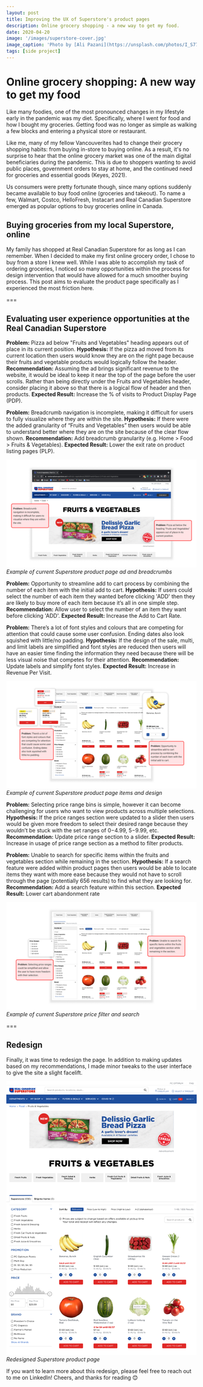 ```yaml
---
layout: post
title: Improving the UX of Superstore's product pages 
description: Online grocery shopping - a new way to get my food. 
date: 2020-04-20
image: '/images/superstore-cover.jpg'
image_caption: 'Photo by [Ali Pazani](https://unsplash.com/photos/I_S774RnI3g) on [Unsplash](https://unsplash.com/)'
tags: [side project]
---
```


# Online grocery shopping: A new way to get my food

Like many foodies, one of the most pronounced changes in my lifestyle early in the pandemic was my diet. Specifically, where I went for food and how I bought my groceries. Getting food was no longer as simple as walking a few blocks and entering a physical store or restaurant. 

Like me, many of my fellow Vancouverites had to change their grocery shopping habits: from buying in-store to buying online. As a result, it's no surprise to hear that the online grocery market was one of the main digital beneficiaries during the pandemic. This is due to shoppers wanting to avoid public places, government orders to stay at home, and the continued need for groceries and essential goods (Keyes, 2021). 

Us consumers were pretty fortunate though, since many options suddenly became available to buy food online (groceries and takeout). To name a few, Walmart, Costco, HelloFresh, Instacart and Real Canadian Superstore emerged as popular options to buy groceries online in Canada.

## Buying groceries from my local Superstore, online

My family has shopped at Real Canadian Superstore for as long as I can remember. When I decided to make my first online grocery order, I chose to buy from a store I knew well. While I was able to accomplish my task of ordering groceries, I noticed so many opportunities within the process for design intervention that would have allowed for a much smoother buying process. This post aims to evaluate the product page specifically as I experienced the most friction here.

===
 
## Evaluating user experience opportunities at the Real Canadian Superstore

**Problem:** Pizza ad below "Fruits and Vegetables" heading appears out of place in its current position.
**Hypothesis:** If the pizza ad moved from its current location then users would know they are on the right page because their fruits and vegetable products would logically follow the header.
**Recommendation:** Assuming the ad brings significant revenue to the website, it would be ideal to keep it near the top of the page before the user scrolls. Rather than being directly under the Fruits and Vegetables header, consider placing it above so that there is a logical flow of header and then products.
**Expected Result:** Increase the % of visits to Product Display Page (PDP).

**Problem:** Breadcrumb navigation is incomplete, making it difficult for users to fully visualize where they are within the site.
**Hypothesis:** If there were the added granularity of “Fruits and Vegetables” then users would be able to understand better where they are on the site because of the clear flow shown.
**Recommendation:** Add breadcrumb granularity (e.g. Home > Food > Fruits & Vegetables).
**Expected Result:** Lower the exit rate on product listing pages (PLP).

<div class="gallery-box">
  <div class="gallery">
    <img src="/images/superstore-1.jpg" loading="lazy" alt="example">
  </div>
  <em>Example of current Superstore product page ad and breadcrumbs</a></em>
</div>

**Problem:** Opportunity to streamline add to cart process by combining the number of each item with the initial add to cart.
**Hypothesis:** If users could select the number of each item they wanted before clicking 'ADD' then they are likely to buy more of each item because it’s all in one simple step.
**Recommendation:** Allow user to select the number of an item they want before clicking 'ADD'.
**Expected Result:** Increase the Add to Cart Rate.

**Problem:** There’s a lot of font styles and colours that are competing for attention that could cause some user confusion. Ending dates also look squished with little/no padding.
**Hypothesis:** If the design of the sale, multi, and limit labels are simplified and font styles are reduced then users will have an easier time finding the information they need because there will be less visual noise that competes for their attention.
**Recommendation:** Update labels and simplify font styles.
**Expected Result:** Increase in Revenue Per Visit.

<div class="gallery-box">
  <div class="gallery">
    <img src="/images/superstore-2.jpg" loading="lazy" alt="example">
  </div>
  <em>Example of current Superstore product page items and design</a></em>
</div>

**Problem:** Selecting price range bins is simple, however it can become challenging for users who want to view products across multiple selections.
**Hypothesis:** If the price ranges section were updated to a slider then users would be given more freedom to select their desired range because they wouldn’t be stuck with the set ranges of $0-$4.99, $5-$9.99, etc.
**Recommendation:** Update price range section to a slider.
**Expected Result:** Increase in usage of price range section as a method to filter products.

**Problem:** Unable to search for specific items within the fruits and vegetables section while remaining in the section.
**Hypothesis:** If a search feature were added within product pages then users would be able to locate items they want with more ease because they would not have to scroll through the page (potentially 656 results) to find what they are looking for.
**Recommendation:** Add a search feature within this section.
**Expected Result:** Lower cart abandonment rate

<div class="gallery-box">
  <div class="gallery">
    <img src="/images/superstore-3.jpg" loading="lazy" alt="example">
  </div>
  <em>Example of current Superstore price filter and search</a></em>
</div>

===

## Redesign

Finally, it was time to redesign the page. In addition to making updates based on my recommendations, I made minor tweaks to the user interface to give the site a slight facelift.

<div class="gallery-box">
  <div class="gallery">
    <img src="/images/superstore-redesign.jpg" loading="lazy" alt="redesign">
  </div>
  <em>Redesigned Superstore product page</a></em>
</div>

If you want to learn more about this redesign, please feel free to reach out to me on LinkedIn! Cheers, and thanks for reading 😊